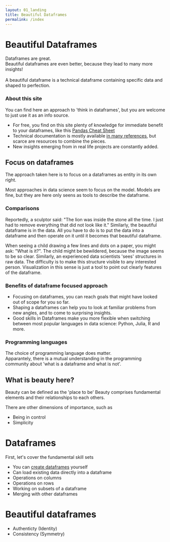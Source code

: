 ```yaml
---
layout: 01_landing
title: Beautiful Dataframes
permalink: /index
---
```


# Beautiful Dataframes

Dataframes are great.<br>
Beautiful dataframes are even better, because they lead to many more insights!<br><br>
A beautiful dataframe is a technical dataframe containing specific data and shaped to perfection.

### About this site

You can find here an approach to 'think in dataframes', 
but you are welcome to just use it as an info source.

- For free, you find on this site plenty of knowledge for immediate benefit to your dataframes, like this [Pandas Cheat Sheet](Pandas_Cheat_Sheet)
- Technical documentation is mostly available [in many references](references), but scarce are resources to combine the pieces.
- New insights emerging from in real life projects are constantly added. 

## Focus on dataframes

The approach taken here is to focus on a dataframes as entity in its own right. 

Most approaches in data science seem to focus on the model. Models are fine, but they are here only seens as tools to describe the dataframe. 

### Comparisons

Reportedly, a sculptor said: "The lion was inside the stone all the time. I just had to remove everything that did not look like it."
Similarly, the beautiful dataframe is in the data. All you have to do is to put the data into a dataframe and then operate on it until it becomes that beautiful dataframe.

When seeing a child drawing a few lines and dots on a paper, you might ask: "What is it?". The child might be bewildered, because the image seems to be so clear. Similarly, an experienced data scientists 'sees' structures in raw data. The difficulty is to make this structure visible to any interested person. Visualization in this sense is just a tool to point out clearly features of the dataframe.  

### Benefits of dataframe focused approach

- Focusing on dataframes, you can reach goals that might have looked out of scope for you so far.
- Shaping a dataframes can help you to look at familiar problems from new angles, and to come to surprising insights.
- Good skills in Dataframes make you more flexible when switching between most popular languages in data science: Python, Julia, R and more. 

### Programming languages

The choice of programming language does matter.  
Apparantely, there is a mutual understanding in the programming community about 'what is a dataframe and what is not'. 




## What is beauty here?

Beauty can be defined as the 'place to be'
Beauty comprises fundamental elements and their relationships to each others. 

There are other dimensions of importance, such as
- Being in control
- Simplicity

# Dataframes

First, let's cover the fundamental skill sets

- You can [create dataframes](pandas_createDF) yourself
- Can load existing data directly into a dataframe
- Operations on columns
- Operations on rows
- Working on subsets of a dataframe
- Merging with other dataframes

# Beautiful dataframes

- Authenticty (Identity)
- Consistency (Symmetry)









